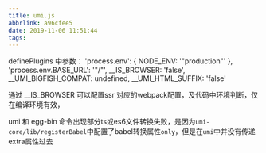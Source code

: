 ```yaml
---
title: umi.js
abbrlink: a96cfee5
date: 2019-11-06 11:51:44
tags:
---
```


definePlugins 中参数：
'process.env': { NODE_ENV: '"production"' },
  'process.env.BASE_URL': '"/"',
  __IS_BROWSER: 'false',
  __UMI_BIGFISH_COMPAT: undefined,
  __UMI_HTML_SUFFIX: 'false'
  


通过 __IS_BROWSER 可以配置ssr 对应的webpack配置，及代码中环境判断，仅在编译环境有效，



umi 和 egg-bin 命令出现部分ts或es6文件转换失败，是因为`umi-core/lib/registerBabel`中配置了babel转换属性`only`，但是在`umi`中并没有传递extra属性过去
